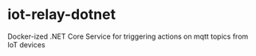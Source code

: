 # iot-relay-dotnet
Docker-ized .NET Core Service for triggering actions on mqtt topics from IoT devices
